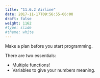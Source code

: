 ```yaml
---
title: "11.6.2 Airline"
date: 2017-11-17T09:56:55-06:00
draft: false
weight: 1162
#type: slide
#theme: white
---
```


Make a plan before you start programming. 

There are two essentials:

* Multiple functions! 
* Variables to give your numbers meaning.
